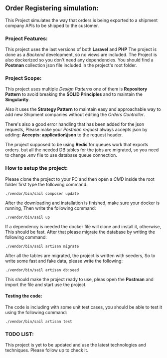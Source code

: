 ## Order Registering simulation:

  This Project simulates the way that orders is being exported to a shipment company
  APIs to be shipped to the customer.

### Project Features:

  This project uses the last versions of both **Laravel** and **PHP**
  The project is done as a *Backend* development, so no views are included.
  The Project is also dockerized so you don't need any dependencies.
  You should find a **Postman** collection json file included in the project's
  root folder.

### Project Scope:

  This project uses multiple *Design Patterns* one of them is **Repository Pattern**
  to avoid breaking the **SOLID Principles** and to maintain the **Singularity**.

  Also it uses the **Strategy Pattern** to maintain easy and approachable way to
  add new Shipment companies without editing the *Orders Controller*.

  There's also a good error handling that has been added for the json requests,
  Please make your *Postman request* always accepts json by adding:
    **Accepts: application\json**
  to the request header.  

  The project supposed to be using **Redis** for queues work that exports orders.
  but all the needed DB tables for the jobs are migrated, so you need to change .env
  file to use database queue connection.

### How to setup the project:

  Please clone the project to your PC and then open a *CMD* inside the root folder
  first type the following command:

    ./vendor/bin/sail composer update

  After the downloading and installation is finished, make sure your docker is
  running, Then write the following command:

	./vendor/bin/sail up

  If a dependency is needed the docker file will clone and install it, otherwise,
  This should be fast.
  After that please migrate the database by writing the following command:

    ./vendor/bin/sail artisan migrate

  After all the tables are migrated, the project is written with seeders,
  So to write some fast and fake data, please write the following:

	./vendor/bin/sail artisan db:seed

  This should make the project ready to use, pleas open the **Postman** and import
  the file and start use the project.

  #### Testing the code:

  The code is including with some unit test cases, you should be able to test it
  using the following command:

    ./vendor/bin/sail artisan test


### TODO LIST:
  This project is yet to be updated and use the latest technologies and techniques.
  Please follow up to check it.
